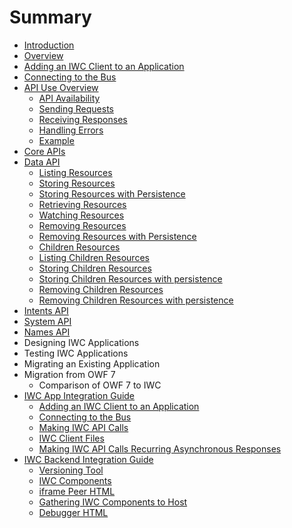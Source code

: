 # Summary
* [Introduction](README.md)
* [Overview](getting_started/overview.md)
* [Adding an IWC Client to an Application](getting_started/setup.md)
* [Connecting to the Bus](getting_started/connecting.md)
* [API Use Overview](getting_started/api/overview.md)
    * [API Availability](getting_started/api/apis.md)
    * [Sending Requests](getting_started/api/api_requests.md)
    * [Receiving Responses](getting_started/api/api_responses.md)
    * [Handling Errors](getting_started/api/api_error.md)
    * [Example](getting_started/api/api_error.md)
* [Core APIs](core_apis/overview.md)
* [Data API](core_apis/data/overview.md)
    * [Listing Resources](core_apis/data/listing.md)
    * [Storing Resources](core_apis/data/storing.md)
    * [Storing Resources with Persistence](core_apis/data/storing_persist.md)
    * [Retrieving Resources](core_apis/data/retreiving.md)
    * [Watching Resources](core_apis/data/watching.md)
    * [Removing Resources](core_apis/data/removing.md)
    * [Removing Resources with Persistence](core_apis/data/removing_persist.md)
    * [Children Resources](core_apis/data/children/overview.md)
    * [Listing Children Resources](core_apis/data/children/listing.md)
    * [Storing Children Resources](core_apis/data/children/storing.md)
    * [Storing Children Resources with persistence](core_apis/data/children/storing_persist.md)
    * [Removing Children Resources](core_apis/data/children/removing.md)
    * [Removing Children Resources with persistence](core_apis/data/children/removing_persist.md)
* [Intents API](core_apis/intents/overview.md)
* [System API](core_apis/system/overview.md)
* [Names API](core_apis/names/overview.md)
* Designing IWC Applications
* Testing IWC Applications
* Migrating an Existing Application
* Migration from OWF 7
    * Comparison of OWF 7 to IWC
* [IWC App Integration Guide](additional_guides/app_integration_guide/README.md)
    * [Adding an IWC Client to an Application](additional_guides/app_integration_guide/adding_an_iwc_client_to_an_application.md)
    * [Connecting to the Bus](additional_guides/app_integration_guide/connecting_iwc_client_to_an_iwc_bus.md)
    * [Making IWC API Calls](additional_guides/app_integration_guide/making_iwc_api_calls.md)
    * [IWC Client Files](additional_guides/app_integration_guide/iwc_client_files.md)
    * [Making IWC API Calls Recurring Asynchronous Responses](additional_guides/app_integration_guide/making_iwc_api_calls_recurring_asynchronous_responses.md)
* [IWC Backend Integration Guide](additional_guides/iwc_backend_integration_guide/README.md)
    * [Versioning Tool](additional_guides/iwc_backend_integration_guide/versioning_tool.md)
    * [IWC Components](additional_guides/iwc_backend_integration_guide/iwc_components.md)
    * [iframe Peer HTML](additional_guides/iwc_backend_integration_guide/iframe_peer_html.md)
    * [Gathering IWC Components to Host](additional_guides/iwc_backend_integration_guide/gathering_iwc_components_to_host.md)
    * [Debugger HTML](additional_guides/iwc_backend_integration_guide/debugger_html.md)